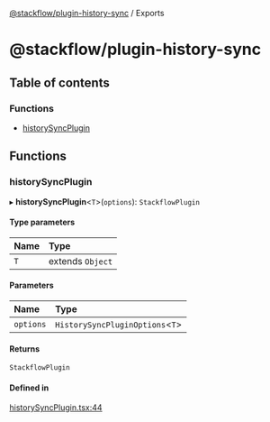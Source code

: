 [@stackflow/plugin-history-sync](README.md) / Exports

# @stackflow/plugin-history-sync

## Table of contents

### Functions

- [historySyncPlugin](#historysyncplugin)

## Functions

### historySyncPlugin

▸ **historySyncPlugin**\<`T`\>(`options`): `StackflowPlugin`

#### Type parameters

| Name | Type |
| :------ | :------ |
| `T` | extends `Object` |

#### Parameters

| Name | Type |
| :------ | :------ |
| `options` | `HistorySyncPluginOptions`\<`T`\> |

#### Returns

`StackflowPlugin`

#### Defined in

[historySyncPlugin.tsx:44](https://github.com/daangn/stackflow/blob/76eebf4/plugins/history-sync/src/historySyncPlugin.tsx#L44)

